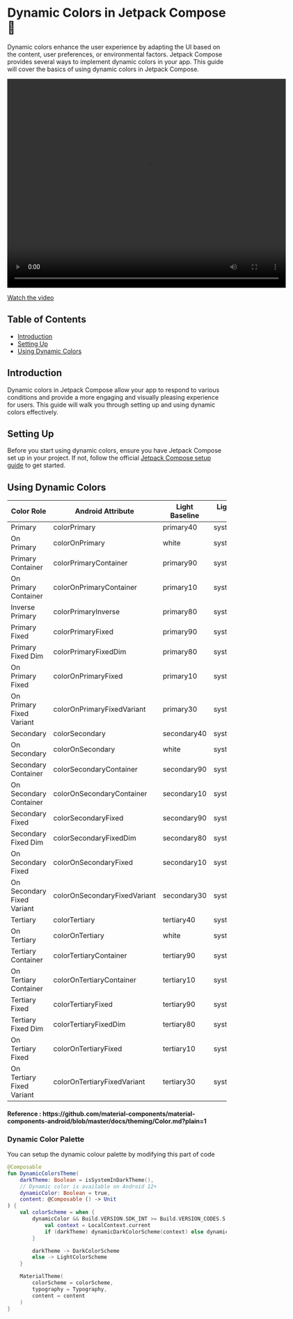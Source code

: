# Dynamic Colors in Jetpack Compose 🚀

Dynamic colors enhance the user experience by adapting the UI based on the content, user preferences, or environmental factors. Jetpack Compose provides several ways to implement dynamic colors in your app. This guide will cover the basics of using dynamic colors in Jetpack Compose.

<video width="640" height="480" controls>
  <source src="file_demo.mp4" type="video/mp4">
  Your browser does not support the video tag.
</video>

[Watch the video]()

## Table of Contents

- [Introduction](#introduction)
- [Setting Up](#setting-up)
- [Using Dynamic Colors](#using-dynamic-colors)


## Introduction

Dynamic colors in Jetpack Compose allow your app to respond to various conditions and provide a more engaging and visually pleasing experience for users. This guide will walk you through setting up and using dynamic colors effectively.

## Setting Up

Before you start using dynamic colors, ensure you have Jetpack Compose set up in your project. If not, follow the official [Jetpack Compose setup guide](https://developer.android.com/jetpack/compose/setup) to get started.

## Using Dynamic Colors

Color Role                 | Android Attribute            | Light Baseline | Light Dynamic 31-33 | Light Dynamic 34+                   | Dark Baseline | Dark Dynamic 31-33 | Dark Dynamic 34+
-------------------------- | ---------------------------- | -------------- | ------------------- | ----------------------------------- | ------------- | ------------------ | ----------------
Primary                    | colorPrimary                 | primary40      | system_accent1_600  | system_primary_light                | primary80     | system_accent1_200 | system_primary_dark
On Primary                 | colorOnPrimary               | white          | system_accent1_0    | system_on_primary_light             | primary20     | system_accent1_800 | system_on_primary_dark
Primary Container          | colorPrimaryContainer        | primary90      | system_accent1_100  | system_primary_container_light      | primary30     | system_accent1_700 | system_primary_container_dark
On Primary Container       | colorOnPrimaryContainer      | primary10      | system_accent1_900  | system_on_primary_container_light   | primary90     | system_accent1_100 | system_on_primary_container_dark
Inverse Primary            | colorPrimaryInverse          | primary80      | system_accent1_200  | system_primary_dark                 | primary40     | system_accent1_600 | system_primary_light
Primary Fixed              | colorPrimaryFixed            | primary90      | system_accent1_100  | system_primary_fixed                | primary90     | system_accent1_100 | system_primary_fixed
Primary Fixed Dim          | colorPrimaryFixedDim         | primary80      | system_accent1_200  | system_primary_fixed_dim            | primary80     | system_accent1_200 | system_primary_fixed_dim
On Primary Fixed           | colorOnPrimaryFixed          | primary10      | system_accent1_900  | system_on_primary_fixed             | primary10     | system_accent1_900 | system_on_primary_fixed
On Primary Fixed Variant   | colorOnPrimaryFixedVariant   | primary30      | system_accent1_700  | system_on_primary_fixed_variant     | primary30     | system_accent1_700 | system_on_primary_fixed_variant
Secondary                  | colorSecondary               | secondary40    | system_accent2_600  | system_secondary_light              | secondary80   | system_accent2_200 | system_secondary_dark
On Secondary               | colorOnSecondary             | white          | system_accent2_0    | system_on_secondary_light           | secondary20   | system_accent2_800 | system_on_secondary_dark
Secondary Container        | colorSecondaryContainer      | secondary90    | system_accent2_100  | system_secondary_container_light    | secondary30   | system_accent2_700 | system_secondary_container_dark
On Secondary Container     | colorOnSecondaryContainer    | secondary10    | system_accent2_900  | system_on_secondary_container_light | secondary90   | system_accent2_100 | system_on_secondary_container_dark
Secondary Fixed            | colorSecondaryFixed          | secondary90    | system_accent2_100  | system_secondary_fixed              | secondary90   | system_accent2_100 | system_secondary_fixed
Secondary Fixed Dim        | colorSecondaryFixedDim       | secondary80    | system_accent2_200  | system_secondary_fixed_dim          | secondary80   | system_accent2_200 | system_secondary_fixed_dim
On Secondary Fixed         | colorOnSecondaryFixed        | secondary10    | system_accent2_900  | system_on_secondary_fixed           | secondary10   | system_accent2_900 | system_on_secondary_fixed
On Secondary Fixed Variant | colorOnSecondaryFixedVariant | secondary30    | system_accent2_700  | system_on_secondary_fixed_variant   | secondary30   | system_accent2_700 | system_on_secondary_fixed_variant
Tertiary                   | colorTertiary                | tertiary40     | system_accent3_600  | system_tertiary_light               | tertiary80    | system_accent3_200 | system_tertiary_dark
On Tertiary                | colorOnTertiary              | white          | system_accent3_0    | system_on_tertiary_light            | tertiary20    | system_accent3_800 | system_on_tertiary_dark
Tertiary Container         | colorTertiaryContainer       | tertiary90     | system_accent3_100  | system_tertiary_container_light     | tertiary30    | system_accent3_700 | system_tertiary_container_dark
On Tertiary Container      | colorOnTertiaryContainer     | tertiary10     | system_accent3_900  | system_on_tertiary_container_light  | tertiary90    | system_accent3_100 | system_on_tertiary_container_dark
Tertiary Fixed             | colorTertiaryFixed           | tertiary90     | system_accent3_100  | system_tertiary_fixed               | tertiary90    | system_accent3_100 | system_tertiary_fixed
Tertiary Fixed Dim         | colorTertiaryFixedDim        | tertiary80     | system_accent3_200  | system_tertiary_fixed_dim           | tertiary80    | system_accent3_200 | system_tertiary_fixed_dim
On Tertiary Fixed          | colorOnTertiaryFixed         | tertiary10     | system_accent3_900  | system_on_tertiary_fixed            | tertiary10    | system_accent3_900 | system_on_tertiary_fixed
On Tertiary Fixed Variant  | colorOnTertiaryFixedVariant  | tertiary30     | system_accent3_700  | system_on_tertiary_fixed_variant    | tertiary30    | system_accent3_700 | system_on_tertiary_fixed_variant

<h4>Reference : https://github.com/material-components/material-components-android/blob/master/docs/theming/Color.md?plain=1</h4>

### Dynamic Color Palette

You can setup the dynamic colour palette by modifying this part of code 
```kotlin
@Composable
fun DynamicColorsTheme(
    darkTheme: Boolean = isSystemInDarkTheme(),
    // Dynamic color is available on Android 12+
    dynamicColor: Boolean = true,
    content: @Composable () -> Unit
) {
    val colorScheme = when {
        dynamicColor && Build.VERSION.SDK_INT >= Build.VERSION_CODES.S -> {
            val context = LocalContext.current
            if (darkTheme) dynamicDarkColorScheme(context) else dynamicLightColorScheme(context)
        }

        darkTheme -> DarkColorScheme
        else -> LightColorScheme
    }

    MaterialTheme(
        colorScheme = colorScheme,
        typography = Typography,
        content = content
    )
}
